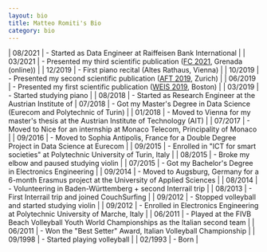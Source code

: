 ```yaml
---
layout: bio
title: Matteo Romiti's Bio
category: bio
---
```


| 08/2021 | - Started as Data Engineer at Raiffeisen Bank International |
| 03/2021 | - Presented my third scientific publication ([FC 2021](https://fc21.ifca.ai/program.php), Grenada (online)) |
| 12/2019 | - First piano recital (Altes Rathaus, Vienna) |
| 10/2019 | - Presented my second scientific publication ([AFT 2019](https://aft.acm.org/aft19/program.html), Zurich) |
| 06/2019 | - Presented my first scientific publication ([WEIS 2019](https://weis2019.econinfosec.org/program/agenda/), Boston) |
| 03/2019 | - Started studying piano |
| 08/2018 | - Started as Research Engineer at the Austrian Institute of | 07/2018 | - Got my Master's Degree in Data Science (Eurecom and Polytechnic of Turin) |
| 01/2018 | - Moved to Vienna for my master's thesis at the Austrian Institute of Technology (AIT) |
| 07/2017 | - Moved to Nice for an internship at Monaco Telecom, Principality of Monaco |
| 09/2016 | - Moved to Sophia Antipolis, France for a Double Degree Project in Data Science at Eurecom |
| 09/2015 | - Enrolled in "ICT for smart societies" at Polytechnic University of Turin, Italy |
| 08/2015 | - Broke my elbow and paused studying violin |
| 07/2015 | - Got my Bachelor's Degree in Electronics Engineering |
| 09/2014 | - Moved to Augsburg, Germany for a 6-month Erasmus project at the University of Applied Sciences |
| 08/2014 | - Volunteering in Baden-Württemberg + second Interrail trip |
| 08/2013 | - First Interrail trip and joined CouchSurfing |
| 09/2012 | - Stopped volleyball and started studying violin |
| 09/2012 | - Enrolled in Electronics Engineering at Polytechnic University of Marche, Italy |
| 06/2011 | - Played at the FIVB Beach Volleyball Youth World Championships as the Italian second team |
| 06/2011 | - Won the "Best Setter" Award, Italian Volleyball Championship |
| 09/1998 | - Started playing volleyball |
| 02/1993 | - Born |